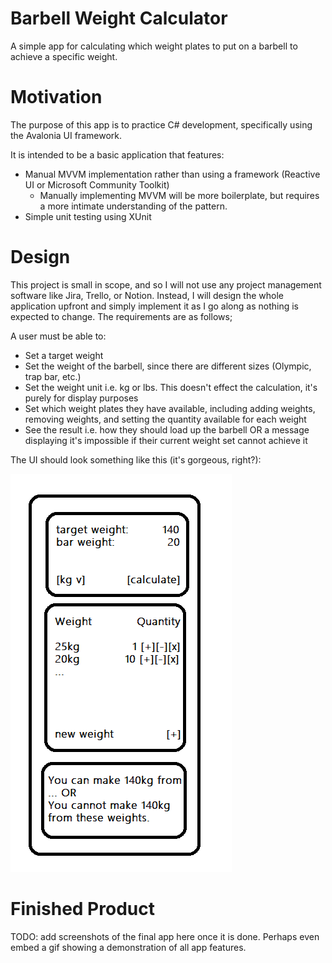 # Barbell Weight Calculator
A simple app for calculating which weight plates to put on a barbell to achieve a specific weight.



# Motivation

The purpose of this app is to practice C# development, specifically using the Avalonia UI framework.

It is intended to be a basic application that features:

* Manual MVVM implementation rather than using a framework (Reactive UI or Microsoft Community Toolkit)
  * Manually implementing MVVM will be more boilerplate, but requires a more intimate understanding of the pattern.
* Simple unit testing using XUnit



# Design

This project is small in scope, and so I will not use any project management software like Jira, Trello, or Notion. Instead, I will design the whole application upfront and simply implement it as I go along as nothing is expected to change. The requirements are as follows;

A user must be able to:

* Set a target weight
* Set the weight of the barbell, since there are different sizes (Olympic, trap bar, etc.)
* Set the weight unit i.e. kg or lbs. This doesn't effect the calculation, it's purely for display purposes
* Set which weight plates they have available, including adding weights, removing weights, and setting the quantity available for each weight
* See the result i.e. how they should load up the barbell OR a message displaying it's impossible if their current weight set cannot achieve it

The UI should look something like this (it's gorgeous, right?):

![ui-mock](images/ui-mock.png)



# Finished Product

TODO: add screenshots of the final app here once it is done. Perhaps even embed a gif showing a demonstration of all app features.
